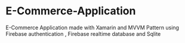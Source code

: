 # E-Commerce-Application
E-Commerce Application made with Xamarin and MVVM Pattern using Firebase authentication , Firebase realtime database and Sqlite
